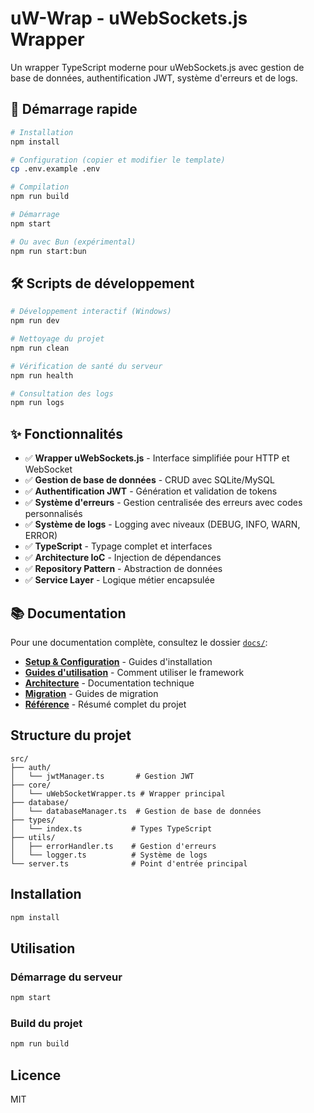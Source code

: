 # uW-Wrap - uWebSockets.js Wrapper

Un wrapper TypeScript moderne pour uWebSockets.js avec gestion de base de données, authentification JWT, système d'erreurs et de logs.

## 🚀 Démarrage rapide

```bash
# Installation
npm install

# Configuration (copier et modifier le template)
cp .env.example .env

# Compilation
npm run build

# Démarrage
npm start

# Ou avec Bun (expérimental)
npm run start:bun
```

## 🛠️ Scripts de développement

```bash
# Développement interactif (Windows)
npm run dev

# Nettoyage du projet
npm run clean

# Vérification de santé du serveur
npm run health

# Consultation des logs
npm run logs
```

## ✨ Fonctionnalités

- ✅ **Wrapper uWebSockets.js** - Interface simplifiée pour HTTP et WebSocket
- ✅ **Gestion de base de données** - CRUD avec SQLite/MySQL
- ✅ **Authentification JWT** - Génération et validation de tokens
- ✅ **Système d'erreurs** - Gestion centralisée des erreurs avec codes personnalisés
- ✅ **Système de logs** - Logging avec niveaux (DEBUG, INFO, WARN, ERROR)
- ✅ **TypeScript** - Typage complet et interfaces
- ✅ **Architecture IoC** - Injection de dépendances
- ✅ **Repository Pattern** - Abstraction de données
- ✅ **Service Layer** - Logique métier encapsulée

## 📚 Documentation

Pour une documentation complète, consultez le dossier [`docs/`](./docs/):

- **[Setup & Configuration](./docs/setup/)** - Guides d'installation
- **[Guides d'utilisation](./docs/guides/)** - Comment utiliser le framework
- **[Architecture](./docs/architecture/)** - Documentation technique
- **[Migration](./docs/migration/)** - Guides de migration
- **[Référence](./docs/reference/)** - Résumé complet du projet

## Structure du projet

```
src/
├── auth/
│   └── jwtManager.ts       # Gestion JWT
├── core/
│   └── uWebSocketWrapper.ts # Wrapper principal
├── database/
│   └── databaseManager.ts  # Gestion de base de données
├── types/
│   └── index.ts           # Types TypeScript
├── utils/
│   ├── errorHandler.ts    # Gestion d'erreurs
│   └── logger.ts          # Système de logs
└── server.ts              # Point d'entrée principal
```

## Installation

```bash
npm install
```

## Utilisation

### Démarrage du serveur
```bash
npm start
```

### Build du projet
```bash
npm run build
```

## Licence

MIT
